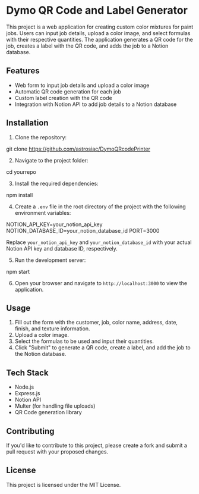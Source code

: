 # Dymo QR Code and Label Generator

This project is a web application for creating custom color mixtures for paint jobs. Users can input job details, upload a color image, and select formulas with their respective quantities. The application generates a QR code for the job, creates a label with the QR code, and adds the job to a Notion database.

## Features

- Web form to input job details and upload a color image
- Automatic QR code generation for each job
- Custom label creation with the QR code
- Integration with Notion API to add job details to a Notion database

## Installation

1. Clone the repository:

git clone https://github.com/astrosiac/DymoQRcodePrinter

2. Navigate to the project folder:

cd yourrepo

3. Install the required dependencies:

npm install

4. Create a `.env` file in the root directory of the project with the following environment variables:

NOTION_API_KEY=your_notion_api_key
NOTION_DATABASE_ID=your_notion_database_id
PORT=3000

Replace `your_notion_api_key` and `your_notion_database_id` with your actual Notion API key and database ID, respectively.

5. Run the development server:

npm start

6. Open your browser and navigate to `http://localhost:3000` to view the application.

## Usage

1. Fill out the form with the customer, job, color name, address, date, finish, and texture information.
2. Upload a color image.
3. Select the formulas to be used and input their quantities.
4. Click "Submit" to generate a QR code, create a label, and add the job to the Notion database.

## Tech Stack

- Node.js
- Express.js
- Notion API
- Multer (for handling file uploads)
- QR Code generation library

## Contributing

If you'd like to contribute to this project, please create a fork and submit a pull request with your proposed changes.

## License

This project is licensed under the MIT License.

